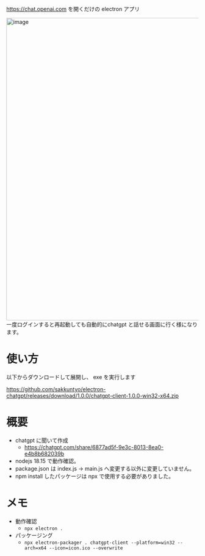 https://chat.openai.com を開くだけの electron アプリ

<img width="1266" height="793" alt="image" src="https://github.com/user-attachments/assets/36b78d81-2e83-41e6-846d-5b5d48195b8a" />
一度ログインすると再起動しても自動的にchatgpt と話せる画面に行く様になります。

# 使い方
以下からダウンロードして展開し、 exe を実行します

https://github.com/sakkuntyo/electron-chatgpt/releases/download/1.0.0/chatgpt-client-1.0.0-win32-x64.zip

# 概要
- chatgpt に聞いて作成
  - https://chatgpt.com/share/6877ad5f-9e3c-8013-8ea0-e4b8b682039b
- nodejs 18.15 で動作確認。
- package.json は index.js -> main.js へ変更する以外に変更していません。
- npm install したパッケージは npx で使用する必要がありました。

# メモ
- 動作確認
  - ```npx electron .```
- パッケージング
  - ```npx electron-packager . chatgpt-client --platform=win32 --arch=x64 --icon=icon.ico --overwrite```
